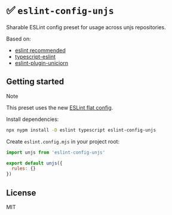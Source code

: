 # ✅ `eslint-config-unjs`

Sharable ESLint config preset for usage across unjs repositories.

Based on:

- [eslint recommended](https://eslint.org/docs/latest/rules/)
- [typescript-eslint](https://typescript-eslint.io/)
- [eslint-plugin-uniciorn](https://github.com/sindresorhus/eslint-plugin-unicorn)

## Getting started

> [!NOTE]
> This preset uses the new [ESLint flat config](https://eslint.org/docs/latest/use/configure/configuration-files).

Install dependencies:

```sh
npx nypm install -D eslint typescript eslint-config-unjs
```

Create `eslint.config.mjs` in your project root:

```js
import unjs from 'eslint-config-unjs'

export default unjs({
  rules: {}
})
```

## License

MIT
